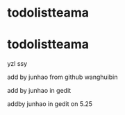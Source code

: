 # todolistteama
# todolistteama

yzl ssy

add by junhao from github
wanghuibin

add by junhao in gedit


addby junhao in gedit on 5.25


